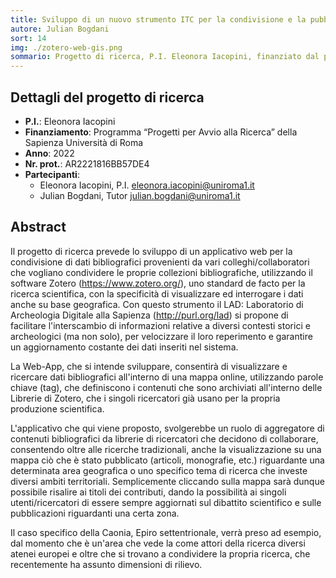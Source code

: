 ```yaml
---
title: Sviluppo di un nuovo strumento ITC per la condivisione e la pubblicazione di dati bibliografici con una base cartografica per la ricerca storico-archeologica
autore: Julian Bogdani
sort: 14
img: ./zotero-web-gis.png
sommario: Progetto di ricerca, P.I. Eleonora Iacopini, finanziato dal programma “Progetti per Avvio alla Ricerca” della Sapienza Università di Roma, anno 2022, prot. AR2221816BB57DE4
---
```



## Dettagli del progetto di ricerca

- **P.I.**: Eleonora Iacopini
- **Finanziamento**: Programma “Progetti per Avvio alla Ricerca” della Sapienza Università di Roma
- **Anno**: 2022
- **Nr. prot.**: AR2221816BB57DE4
- **Partecipanti**:
  - Eleonora Iacopini, P.I. [eleonora.iacopini@uniroma1.it](mailto:eleonora.iacopini@uniroma1.it)
  - Julian Bogdani, Tutor [julian.bogdani@uniroma1.it](mailto:julian.bogdani@uniroma1.it)

## Abstract

Il progetto di ricerca prevede lo sviluppo di un applicativo web per la condivisione di dati bibliografici provenienti da vari colleghi/collaboratori che vogliano condividere le proprie collezioni bibliografiche, utilizzando il software Zotero (https://www.zotero.org/), uno standard de facto per la ricerca scientifica, con la specificità di visualizzare ed interrogare i dati anche su base geografica.
Con questo strumento il LAD: Laboratorio di Archeologia Digitale alla Sapienza (http://purl.org/lad) si propone di facilitare l'interscambio di informazioni relative a diversi contesti storici e archeologici (ma non solo), per velocizzare il loro reperimento e garantire un aggiornamento costante dei dati inseriti nel sistema.

La Web-App, che si intende sviluppare, consentirà di visualizzare e ricercare dati bibliografici all'interno di una mappa online,  utilizzando parole chiave (tag), che definiscono i contenuti che sono archiviati all'interno delle Librerie di Zotero, che i singoli ricercatori già usano per la propria produzione scientifica.

L'applicativo che qui viene proposto, svolgerebbe un ruolo di aggregatore di contenuti bibliografici da librerie di ricercatori che decidono di collaborare, consentendo oltre alle ricerche tradizionali, anche la visualizzazione su una mappa ciò che è stato pubblicato (articoli, monografie, etc.) riguardante una determinata area geografica o uno specifico tema di ricerca che investe diversi ambiti territoriali.
Semplicemente cliccando sulla mappa sarà dunque possibile risalire ai titoli dei contributi, dando la possibilità ai singoli utenti/ricercatori di essere sempre aggiornati sul dibattito scientifico e sulle pubblicazioni riguardanti una certa zona.

Il caso specifico della Caonia, Epiro settentrionale, verrà preso ad esempio, dal momento che è un'area che vede la come attori della ricerca diversi atenei europei e oltre che si trovano a condividere la propria ricerca, che recentemente ha assunto dimensioni di rilievo.